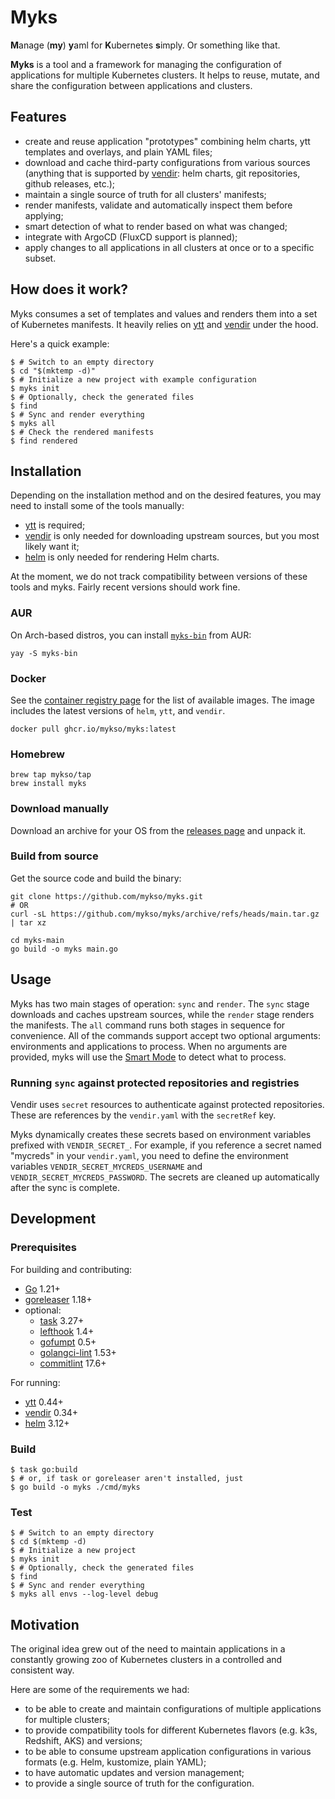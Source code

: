 # Myks

**M**anage (**my**) **y**aml for **K**ubernetes **s**imply. Or something like that.

**Myks** is a tool and a framework for managing the configuration of applications for multiple Kubernetes clusters.
It helps to reuse, mutate, and share the configuration between applications and clusters.

## Features

- create and reuse application "prototypes" combining helm charts, ytt templates and overlays, and plain YAML files;
- download and cache third-party configurations from various sources (anything that is supported by [vendir]:
  helm charts, git repositories, github releases, etc.);
- maintain a single source of truth for all clusters' manifests;
- render manifests, validate and automatically inspect them before applying;
- smart detection of what to render based on what was changed;
- integrate with ArgoCD (FluxCD support is planned);
- apply changes to all applications in all clusters at once or to a specific subset.

## How does it work?

Myks consumes a set of templates and values and renders them into a set of Kubernetes manifests.
It heavily relies on [ytt] and [vendir] under the hood.

Here's a quick example:

```console
$ # Switch to an empty directory
$ cd "$(mktemp -d)"
$ # Initialize a new project with example configuration
$ myks init
$ # Optionally, check the generated files
$ find
$ # Sync and render everything
$ myks all
$ # Check the rendered manifests
$ find rendered
```

## Installation

Depending on the installation method and on the desired features, you may need to install some of the tools manually:

- [ytt] is required;
- [vendir] is only needed for downloading upstream sources, but you most likely want it;
- [helm] is only needed for rendering Helm charts.

At the moment, we do not track compatibility between versions of these tools and myks.
Fairly recent versions should work fine.

### AUR

On Arch-based distros, you can install [`myks-bin`](https://aur.archlinux.org/packages/myks-bin/) from AUR:

```shell
yay -S myks-bin
```

### Docker

See the
[container registry page](https://github.com/mykso/myks/pkgs/container/myks)
for the list of available images.
The image includes the latest versions of `helm`, `ytt`, and `vendir`.

```shell
docker pull ghcr.io/mykso/myks:latest
```

### Homebrew

```
brew tap mykso/tap
brew install myks
```

### Download manually

Download an archive for your OS from the [releases page](https://github.com/mykso/myks/releases) and unpack it.

### Build from source

Get the source code and build the binary:

```shell
git clone https://github.com/mykso/myks.git
# OR
curl -sL https://github.com/mykso/myks/archive/refs/heads/main.tar.gz | tar xz

cd myks-main
go build -o myks main.go
```

## Usage

Myks has two main stages of operation: `sync` and `render`.
The `sync` stage downloads and caches upstream sources, while the `render` stage renders the manifests.
The `all` command runs both stages in sequence for convenience.
All of the commands support accept two optional arguments: environments and applications to process.
When no arguments are provided, myks will use the [Smart Mode](docs/SMARTMODE.md) to detect what to process.

### Running `sync` against protected repositories and registries

Vendir uses `secret` resources to authenticate against protected repositories.
These are references by the `vendir.yaml` with the `secretRef` key.

Myks dynamically creates these secrets based on environment variables prefixed with `VENDIR_SECRET_`.
For example, if you reference a secret named "mycreds" in your `vendir.yaml`,
you need to define the environment variables `VENDIR_SECRET_MYCREDS_USERNAME` and `VENDIR_SECRET_MYCREDS_PASSWORD`.
The secrets are cleaned up automatically after the sync is complete.

## Development

### Prerequisites

For building and contributing:

- [Go](https://golang.org/) 1.21+
- [goreleaser](https://goreleaser.com/) 1.18+
- optional:
  - [task](https://taskfile.dev/) 3.27+
  - [lefthook](https://github.com/evilmartians/lefthook) 1.4+
  - [gofumpt](https://github.com/mvdan/gofumpt) 0.5+
  - [golangci-lint](https://golangci-lint.run/) 1.53+
  - [commitlint](https://commitlint.js.org/#/) 17.6+

For running:

- [ytt] 0.44+
- [vendir] 0.34+
- [helm] 3.12+

### Build

```console
$ task go:build
$ # or, if task or goreleaser aren't installed, just
$ go build -o myks ./cmd/myks
```

### Test

```console
$ # Switch to an empty directory
$ cd $(mktemp -d)
$ # Initialize a new project
$ myks init
$ # Optionally, check the generated files
$ find
$ # Sync and render everything
$ myks all envs --log-level debug
```

## Motivation

The original idea grew out of the need to maintain applications in a constantly growing zoo of Kubernetes clusters in a
controlled and consistent way.

Here are some of the requirements we had:

- to be able to create and maintain configurations of multiple applications for multiple clusters;
- to provide compatibility tools for different Kubernetes flavors (e.g. k3s, Redshift, AKS) and versions;
- to be able to consume upstream application configurations in various formats (e.g. Helm, kustomize, plain YAML);
- to have automatic updates and version management;
- to provide a single source of truth for the configuration.

[//]: # "Links"
[ytt]: https://carvel.dev/ytt/
[vendir]: https://carvel.dev/vendir/
[helm]: https://helm.sh/
